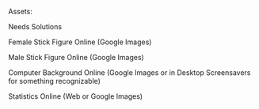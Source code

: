 Assets:

Needs						Solutions

Female Stick Figure 		Online (Google Images)

Male Stick Figure			Online (Google Images)

Computer Background			Online (Google Images or in Desktop Screensavers for something recognizable)

Statistics					Online (Web or Google Images)
